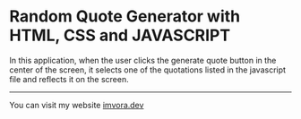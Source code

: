 # Random Quote Generator with HTML, CSS and JAVASCRIPT

In this application, when the user clicks the generate quote button in the center of the screen, it selects one of the quotations listed in the javascript file and reflects it on the screen.

----

You can visit my website [imvora.dev](https://www.imvora.dev)